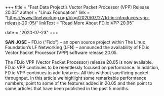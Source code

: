 +++
title = "Fast Data Project’s Vector Packet Processor (VPP) Release 20.05"
author = "Linux Foundation"
link = "https://www.lfnetworking.org/blog/2020/07/27/fd-io-introduces-vpp-release-20-05/"
linkText = "Read More About FD.io VPP 20.05"

date = "2020-07-23"
+++

**SAN JOSE** –  FD.io (“Fido”) – an open source project within The Linux Foundation’s
LF Networking (LFN) – announced the availability of FD.io Vector Packet Processor 
(VPP) software release 20.05.

The FD.io VPP (Vector Packet Processor) release 20.05 is now available. FD.io VPP
continues to be relentlessly focused on performance. In addition, FD.io VPP continues
to add features. All this without sacrificing packet throughput. In this article we
highlight some remarkable performance numbers, point to some of the features added in 20.05
and then point to some articles that have been published in the past 5 months.
